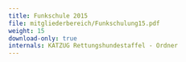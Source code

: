 ```yaml
---
title: Funkschule 2015
file: mitgliederbereich/Funkschulung15.pdf
weight: 15
download-only: true
internals: KATZUG Rettungshundestaffel - Ordner
---
```

